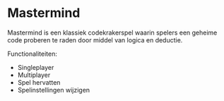 # Mastermind
Mastermind is een klassiek codekrakerspel waarin spelers een geheime code proberen te raden door middel van logica en deductie.

Functionaliteiten: 
- Singleplayer
- Multiplayer
- Spel hervatten
- Spelinstellingen wijzigen
